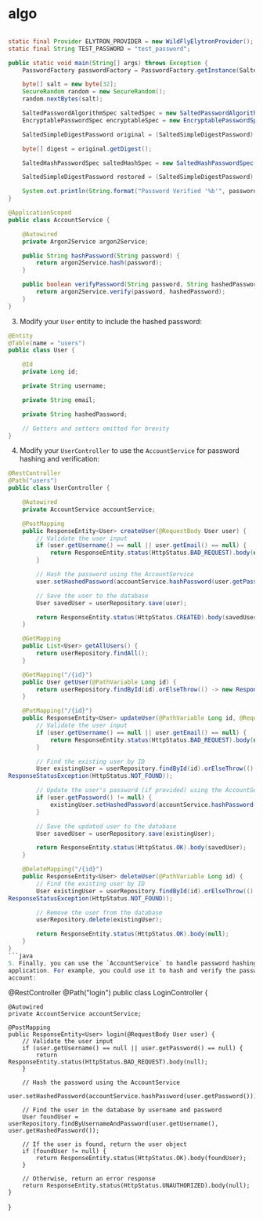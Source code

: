 # algo

```java

static final Provider ELYTRON_PROVIDER = new WildFlyElytronProvider();
static final String TEST_PASSWORD = "test_password";

public static void main(String[] args) throws Exception {
    PasswordFactory passwordFactory = PasswordFactory.getInstance(SaltedSimpleDigestPassword.ALGORITHM_PASSWORD_SALT_DIGEST_SHA_512, ELYTRON_PROVIDER);

    byte[] salt = new byte[32];
    SecureRandom random = new SecureRandom();
    random.nextBytes(salt);

    SaltedPasswordAlgorithmSpec saltedSpec = new SaltedPasswordAlgorithmSpec(salt);
    EncryptablePasswordSpec encryptableSpec = new EncryptablePasswordSpec(TEST_PASSWORD.toCharArray(), saltedSpec);

    SaltedSimpleDigestPassword original = (SaltedSimpleDigestPassword) passwordFactory.generatePassword(encryptableSpec);

    byte[] digest = original.getDigest();

    SaltedHashPasswordSpec saltedHashSpec = new SaltedHashPasswordSpec(digest, salt);

    SaltedSimpleDigestPassword restored = (SaltedSimpleDigestPassword) passwordFactory.generatePassword(saltedHashSpec);

    System.out.println(String.format("Password Verified '%b'", passwordFactory.verify(restored, TEST_PASSWORD.toCharArray())));
}


```

```java
@ApplicationScoped
public class AccountService {

    @Autowired
    private Argon2Service argon2Service;

    public String hashPassword(String password) {
        return argon2Service.hash(password);
    }

    public boolean verifyPassword(String password, String hashedPassword) {
        return argon2Service.verify(password, hashedPassword);
    }
}
```

3. Modify your `User` entity to include the hashed password:

```java
@Entity
@Table(name = "users")
public class User {

    @Id
    private Long id;

    private String username;

    private String email;

    private String hashedPassword;

    // Getters and setters omitted for brevity
}
```

4. Modify your `UserController` to use the `AccountService` for password hashing and verification:

````java
@RestController
@Path("users")
public class UserController {

    @Autowired
    private AccountService accountService;

    @PostMapping
    public ResponseEntity<User> createUser(@RequestBody User user) {
        // Validate the user input
        if (user.getUsername() == null || user.getEmail() == null) {
            return ResponseEntity.status(HttpStatus.BAD_REQUEST).body(null);
        }

        // Hash the password using the AccountService
        user.setHashedPassword(accountService.hashPassword(user.getPassword()));

        // Save the user to the database
        User savedUser = userRepository.save(user);

        return ResponseEntity.status(HttpStatus.CREATED).body(savedUser);
    }

    @GetMapping
    public List<User> getAllUsers() {
        return userRepository.findAll();
    }

    @GetMapping("/{id}")
    public User getUser(@PathVariable Long id) {
        return userRepository.findById(id).orElseThrow(() -> new ResponseStatusException(HttpStatus.NOT_FOUND));
    }

    @PutMapping("/{id}")
    public ResponseEntity<User> updateUser(@PathVariable Long id, @RequestBody User user) {
        // Validate the user input
        if (user.getUsername() == null || user.getEmail() == null) {
            return ResponseEntity.status(HttpStatus.BAD_REQUEST).body(null);
        }

        // Find the existing user by ID
        User existingUser = userRepository.findById(id).orElseThrow(() -> new
ResponseStatusException(HttpStatus.NOT_FOUND));

        // Update the user's password (if provided) using the AccountService
        if (user.getPassword() != null) {
            existingUser.setHashedPassword(accountService.hashPassword(user.getPassword()));
        }

        // Save the updated user to the database
        User savedUser = userRepository.save(existingUser);

        return ResponseEntity.status(HttpStatus.OK).body(savedUser);
    }

    @DeleteMapping("/{id}")
    public ResponseEntity<User> deleteUser(@PathVariable Long id) {
        // Find the existing user by ID
        User existingUser = userRepository.findById(id).orElseThrow(() -> new
ResponseStatusException(HttpStatus.NOT_FOUND));

        // Remove the user from the database
        userRepository.delete(existingUser);

        return ResponseEntity.status(HttpStatus.OK).body(null);
    }
}
```java
5. Finally, you can use the `AccountService` to handle password hashing and verification in your Quarkus
application. For example, you could use it to hash and verify the password when a user logs in or creates an
account:
````

@RestController @Path("login") public class LoginController {

```
@Autowired
private AccountService accountService;

@PostMapping
public ResponseEntity<User> login(@RequestBody User user) {
    // Validate the user input
    if (user.getUsername() == null || user.getPassword() == null) {
        return ResponseEntity.status(HttpStatus.BAD_REQUEST).body(null);
    }

    // Hash the password using the AccountService
    user.setHashedPassword(accountService.hashPassword(user.getPassword()));

    // Find the user in the database by username and password
    User foundUser = userRepository.findByUsernameAndPassword(user.getUsername(), user.getHashedPassword());

    // If the user is found, return the user object
    if (foundUser != null) {
        return ResponseEntity.status(HttpStatus.OK).body(foundUser);
    }

    // Otherwise, return an error response
    return ResponseEntity.status(HttpStatus.UNAUTHORIZED).body(null);
}
```

}

```
```
